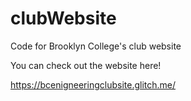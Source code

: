 # clubWebsite
Code for Brooklyn College's club website

You can check out the website here!

https://bcenigneeringclubsite.glitch.me/
